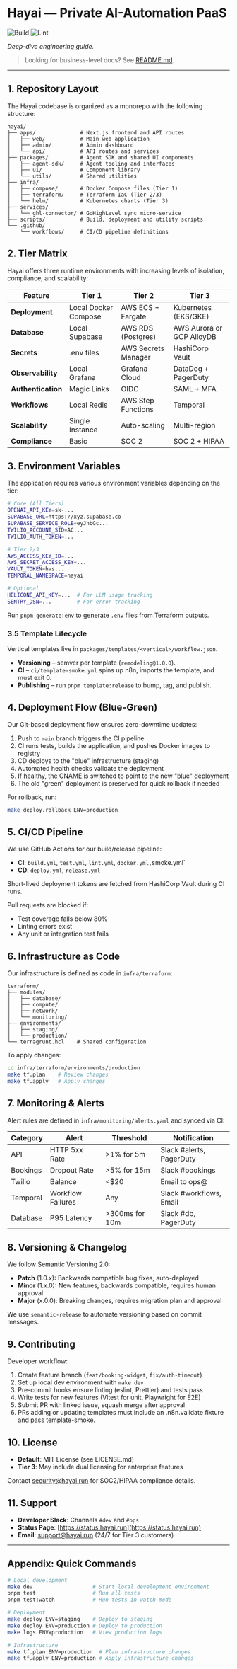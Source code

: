 # Hayai — Private AI-Automation PaaS

![Build](https://github.com/danieldev11/hayai/actions/workflows/build.yml/badge.svg)
![Lint](https://github.com/danieldev11/hayai/actions/workflows/lint.yml/badge.svg)

*Deep-dive engineering guide.*

> Looking for business-level docs? See [README.md](README.md).

---

## 1. Repository Layout

The Hayai codebase is organized as a monorepo with the following structure:

```text
hayai/
├── apps/              # Next.js frontend and API routes
│   ├── web/           # Main web application
│   ├── admin/         # Admin dashboard
│   └── api/           # API routes and services
├── packages/          # Agent SDK and shared UI components
│   ├── agent-sdk/     # Agent tooling and interfaces
│   ├── ui/            # Component library
│   └── utils/         # Shared utilities
├── infra/            
│   ├── compose/       # Docker Compose files (Tier 1)
│   ├── terraform/     # Terraform IaC (Tier 2/3)
│   └── helm/          # Kubernetes charts (Tier 3)
├── services/
│   └── ghl-connector/ # GoHighLevel sync micro-service
├── scripts/           # Build, deployment and utility scripts
└── .github/
    └── workflows/     # CI/CD pipeline definitions
```

## 2. Tier Matrix

Hayai offers three runtime environments with increasing levels of isolation, compliance, and scalability:

| Feature | Tier 1 | Tier 2 | Tier 3 |
| ------- | ------ | ------ | ------ |
| **Deployment** | Local Docker Compose | AWS ECS + Fargate | Kubernetes (EKS/GKE) |
| **Database** | Local Supabase | AWS RDS (Postgres) | AWS Aurora or GCP AlloyDB |
| **Secrets** | .env files | AWS Secrets Manager | HashiCorp Vault |
| **Observability** | Local Grafana | Grafana Cloud | DataDog + PagerDuty |
| **Authentication** | Magic Links | OIDC | SAML + MFA |
| **Workflows** | Local Redis | AWS Step Functions | Temporal |
| **Scalability** | Single Instance | Auto-scaling | Multi-region |
| **Compliance** | Basic | SOC 2 | SOC 2 + HIPAA |

## 3. Environment Variables

The application requires various environment variables depending on the tier:

```bash
# Core (All Tiers)
OPENAI_API_KEY=sk-...
SUPABASE_URL=https://xyz.supabase.co
SUPABASE_SERVICE_ROLE=eyJhbGc...
TWILIO_ACCOUNT_SID=AC...
TWILIO_AUTH_TOKEN=...

# Tier 2/3
AWS_ACCESS_KEY_ID=...
AWS_SECRET_ACCESS_KEY=...
VAULT_TOKEN=hvs...
TEMPORAL_NAMESPACE=hayai

# Optional
HELICONE_API_KEY=...  # For LLM usage tracking
SENTRY_DSN=...        # For error tracking
```

Run `pnpm generate:env` to generate `.env` files from Terraform outputs.

### 3.5 Template Lifecycle

Vertical templates live in `packages/templates/<vertical>/workflow.json`.

* **Versioning** – semver per template (`remodeling@1.0.0`).
* **CI** – `ci/template-smoke.yml` spins up n8n, imports the template, and must exit 0.
* **Publishing** – run `pnpm template:release` to bump, tag, and publish.

## 4. Deployment Flow (Blue-Green)

Our Git-based deployment flow ensures zero-downtime updates:

1. Push to `main` branch triggers the CI pipeline
2. CI runs tests, builds the application, and pushes Docker images to registry
3. CD deploys to the "blue" infrastructure (staging)
4. Automated health checks validate the deployment
5. If healthy, the CNAME is switched to point to the new "blue" deployment
6. The old "green" deployment is preserved for quick rollback if needed

For rollback, run:

```bash
make deploy.rollback ENV=production
```

## 5. CI/CD Pipeline

We use GitHub Actions for our build/release pipeline:

* **CI**: `build.yml`, `test.yml`, `lint.yml`, `docker.yml,`smoke.yml`
* **CD**: `deploy.yml`, `release.yml`

Short-lived deployment tokens are fetched from HashiCorp Vault during CI runs.

Pull requests are blocked if:

* Test coverage falls below 80%
* Linting errors exist
* Any unit or integration test fails

## 6. Infrastructure as Code

Our infrastructure is defined as code in `infra/terraform`:

```text
terraform/
├── modules/
│   ├── database/
│   ├── compute/
│   ├── network/
│   └── monitoring/
├── environments/
│   ├── staging/
│   └── production/
└── terragrunt.hcl    # Shared configuration
```

To apply changes:

```bash
cd infra/terraform/environments/production
make tf.plan    # Review changes
make tf.apply   # Apply changes
```

## 7. Monitoring & Alerts

Alert rules are defined in `infra/monitoring/alerts.yaml` and synced via CI:

| Category | Alert | Threshold | Notification |
| -------- | ----- | --------- | ----------- |
| API | HTTP 5xx Rate | >1% for 5m | Slack #alerts, PagerDuty |
| Bookings | Dropout Rate | >5% for 15m | Slack #bookings |
| Twilio | Balance | <$20 | Email to ops@ |
| Temporal | Workflow Failures | Any | Slack #workflows, Email |
| Database | P95 Latency | >300ms for 10m | Slack #db, PagerDuty |

## 8. Versioning & Changelog

We follow Semantic Versioning 2.0:

* **Patch** (1.0.x): Backwards compatible bug fixes, auto-deployed
* **Minor** (1.x.0): New features, backwards compatible, requires human approval
* **Major** (x.0.0): Breaking changes, requires migration plan and approval

We use `semantic-release` to automate versioning based on commit messages.

## 9. Contributing

Developer workflow:

1. Create feature branch (`feat/booking-widget`, `fix/auth-timeout`)
2. Set up local dev environment with `make dev`
3. Pre-commit hooks ensure linting (eslint, Prettier) and tests pass
4. Write tests for new features (Vitest for unit, Playwright for E2E)
5. Submit PR with linked issue, squash merge after approval
6. PRs adding or updating templates must include an .n8n.validate fixture and pass template-smoke.

## 10. License

* **Default**: MIT License (see LICENSE.md)
* **Tier 3**: May include dual licensing for enterprise features

Contact [security@hayai.run](mailto:security@hayai.run) for SOC2/HIPAA compliance details.

## 11. Support

* **Developer Slack**: Channels `#dev` and `#ops`
* **Status Page**: [https://status.hayai.run](https://status.hayai.run)
* **Email**: [support@hayai.run](mailto:support@hayai.run) (24/7 for Tier 3 customers)

---

## Appendix: Quick Commands

```bash
# Local development
make dev                   # Start local development environment
pnpm test                  # Run all tests
pnpm test:watch            # Run tests in watch mode

# Deployment
make deploy ENV=staging    # Deploy to staging
make deploy ENV=production # Deploy to production
make logs ENV=production   # View production logs

# Infrastructure
make tf.plan ENV=production  # Plan infrastructure changes
make tf.apply ENV=production # Apply infrastructure changes
```
